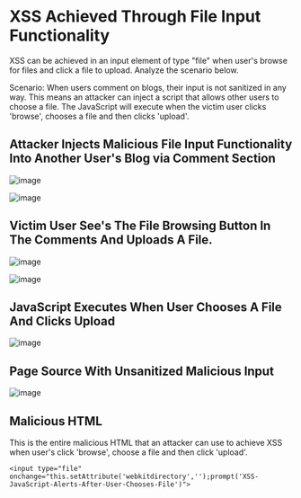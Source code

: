 <h1>XSS Achieved Through File Input Functionality</h1>

XSS can be achieved in an input element of type "file" when user's browse for files and click a file to upload. Analyze the scenario below.

Scenario: When users comment on blogs, their input is not sanitized in any way. This means an attacker can inject a script that allows other users to choose a file. The JavaScript will execute when the victim user clicks 'browse', chooses a file and then clicks 'upload'.

<h2>Attacker Injects Malicious File Input Functionality Into Another User's Blog via Comment Section</h2>

![image](https://github.com/user-attachments/assets/147c439e-72b4-4030-98c9-d1de64efba17)

![image](https://github.com/user-attachments/assets/e5a99fab-8acc-4f6d-9f52-a598e09ccc5d)

<h2>Victim User See's The File Browsing Button In The Comments And Uploads A File.</h2>

![image](https://github.com/user-attachments/assets/263ca1cd-c560-4f44-aa5d-92900069a3a5)

![image](https://github.com/user-attachments/assets/4805c7ea-5eb1-4d78-811d-bee0fa686d31)

<h2>JavaScript Executes When User Chooses A File And Clicks Upload</h2>

![image](https://github.com/user-attachments/assets/60f553ae-11e9-4340-86f0-cd6df3957e16)

<h2>Page Source With Unsanitized Malicious Input</h2>

![image](https://github.com/user-attachments/assets/cf8e6104-f74e-4b42-8c11-1ad668b60f2a)

<h2>Malicious HTML</h2>

This is the entire malicious HTML that an attacker can use to achieve XSS when user's click 'browse', choose a file and then click 'upload'.

```
<input type="file" onchange="this.setAttribute('webkitdirectory','');prompt('XSS-JavaScript-Alerts-After-User-Chooses-File')">
```





